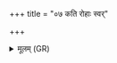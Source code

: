 +++
title = "०७ कति रोहाः स्वर्"

+++
<details><summary>मूलम् (GR)</summary>

कति रोहाः स्वर् आ रोहयन्ति  
येभी रोहितो दिवम् आरुरोह ।  
राष्ट्रभृतः क्षत्रभृतो वसुभृतो  
वसुदानवो वसुयवः ॥
</details>